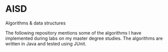 # AISD
Algorithms &amp; data structures

The following repository mentions some of the algorithms I have implemented during labs on my master degree studies. The algorithms are written in Java and tested using JUnit.
